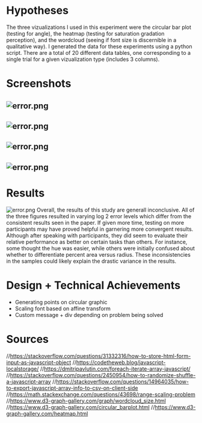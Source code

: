 Hypotheses
===
The three vizualizations I used in this experiment were the circular bar plot (testing for angle), the heatmap (testing for saturation gradation perception), and the wordcloud (seeing if font size is discernible in a qualitative way). I generated the data for these experiments using a python script. There are a total of 20 different data tables, one corresponding to a single trial for a given vizualization type (includes 3 columns).

Screenshots
===

![error.png](https://github.com/wtt102/03-experiment/blob/main/screenshots/intro.png)
---
![error.png](https://github.com/wtt102/03-experiment/blob/main/screenshots/circular.png)
---
![error.png](https://github.com/wtt102/03-experiment/blob/main/screenshots/heatmap.png)
---
![error.png](https://github.com/wtt102/03-experiment/blob/main/screenshots/wordcloud.png)
---

Results
===
![error.png](https://github.com/wtt102/03-experiment/blob/main/error.png)
Overall, the results of this study are generall inconclusive. All of the three figures resulted in varying log 2 error levels which differ from the consistent results seen in the paper. If given more time, testing on more participants may have proved helpful in garnering more convergent results. Although after speaking with participants, they did seem to evaluate their relative performance as better on certain tasks than others. For instance, some thought the hue was easier, while others were initially confused about whether to differentiate percent area versus radius. These inconsistencies in the samples could likely explain the drastic variance in the results.


Design + Technical Achievements
===
- Generating points on circular graphic
- Scaling font based on affine transform
- Custom message + div depending on problem being solved


Sources
===
//https://stackoverflow.com/questions/31332316/how-to-store-html-form-input-as-javascript-object
//https://codetheweb.blog/javascript-localstorage/
//https://dmitripavlutin.com/foreach-iterate-array-javascript/
//https://stackoverflow.com/questions/2450954/how-to-randomize-shuffle-a-javascript-array
//https://stackoverflow.com/questions/14964035/how-to-export-javascript-array-info-to-csv-on-client-side
//https://math.stackexchange.com/questions/43698/range-scaling-problem
//https://www.d3-graph-gallery.com/graph/wordcloud_size.html
//https://www.d3-graph-gallery.com/circular_barplot.html
//https://www.d3-graph-gallery.com/heatmap.html
